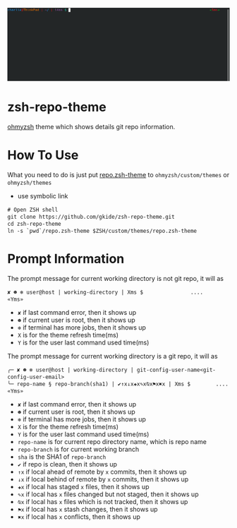 <p align="center">
  <img src="/img/preview-20220518.gif?raw=true"/>
</p>

# zsh-repo-theme
[ohmyzsh](https://github.com/ohmyzsh/ohmyzsh) theme which shows details git repo information.

# How To Use
What you need to do is just put [repo.zsh-theme](repo.zsh-theme)
to `ohmyzsh/custom/themes` or `ohmyzsh/themes`

- use symbolic link
```shell
# Open ZSH shell
git clone https://github.com/gkide/zsh-repo-theme.git
cd zsh-repo-theme
ln -s `pwd`/repo.zsh-theme $ZSH/custom/themes/repo.zsh-theme
```

# Prompt Information

The prompt message for current working directory is not git repo, it will as
```shell
✘ ☻ ❄ user@host | working-directory | Xms $               ....             «Yms»
```
- `✘` if last command error, then it shows up
- `☻` if current user is root, then it shows up
- `❄` if terminal has more jobs, then it shows up
- `X` is for the theme refresh time(ms)
- `Y` is for the user last command used time(ms)

The prompt message for current working directory is a git repo, it will as
```shell
╭─ ✘ ☻ ❄ user@host | working-directory | git-config-user-name<git-config-user-email>
╰─ repo-name § repo-branch(sha1) | ✔↑x↓x✚x✎x⍉x⚑x✖x | Xms $        ....     «Yms»
```
- `✘` if last command error, then it shows up
- `☻` if current user is root, then it shows up
- `❄` if terminal has more jobs, then it shows up
- `X` is for the theme refresh time(ms)
- `Y` is for the user last command used time(ms)
- `repo-name` is for current repo directory name, which is repo name
- `repo-branch` is for current working branch
- `sha` is the SHA1 of `repo-branch`
- `✔` if repo is clean, then it shows up
- `↑x` if local ahead of remote by `x` commits, then it shows up
- `↓x` if local behind of remote by `x` commits, then it shows up
- `✚x` if local has staged `x` files, then it shows up
- `✎x` if local has `x` files changed but not staged, then it shows up
- `⍉x` if local has `x` files which is not tracked, then it shows up
- `⚑x` if local has `x` stash changes, then it shows up
- `✖x` if local has `x` conflicts, then it shows up
